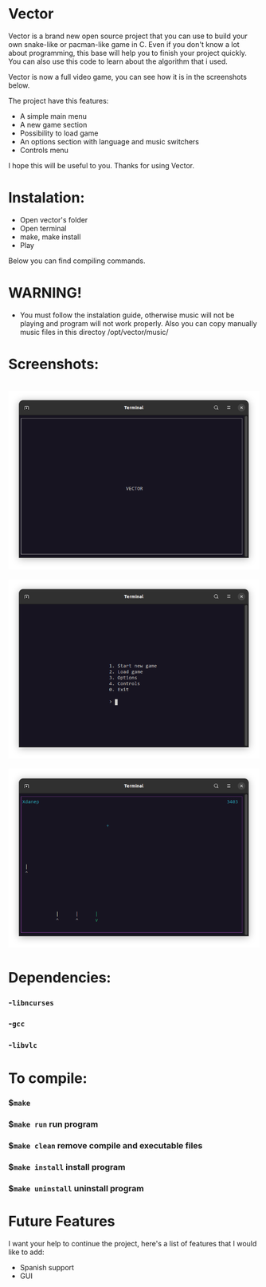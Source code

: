 # Vector
Vector is a brand new open source project that you can use to build your own snake-like or pacman-like game in C. Even
if you don't know a lot about programming, this base will help you to finish your project quickly.
You can also use this code to learn about the algorithm that i used.

Vector is now a full video game, you can see how it is in the screenshots below.

The project have this features:
- A simple main menu
- A new game section 
- Possibility to load game 
- An options section with language and music switchers
- Controls menu

I hope this will be useful to you. Thanks for using Vector.

# Instalation:
- Open vector's folder
- Open terminal
- make, make install
- Play

Below you can find compiling commands.

# WARNING!
- You must follow the instalation guide, otherwise music will not be playing and program will not work properly. Also you can copy manually music files in this directoy /opt/vector/music/

# Screenshots:

<br> <img src="https://github.com/xdanep/vector/blob/main/screenshots/Charging.png"/> <br>
<br> <img src="https://github.com/xdanep/vector/blob/main/screenshots/Main-menu.png"/> <br>
<br> <img src="https://github.com/xdanep/vector/blob/main/screenshots/Game.png"/> <br>

# Dependencies:

### -`libncurses`

### -`gcc`

### -`libvlc`

# To compile:

### $`make`

### $`make run` run program

### $`make clean` remove compile and executable files

### $`make install` install program

### $`make uninstall` uninstall program

# Future Features
I want your help to continue the project, here's a list of features that I would like to add:
- Spanish support
- GUI